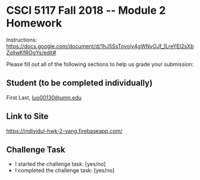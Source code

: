 # CSCI 5117 Fall 2018 -- Module 2 Homework

Instructions:
<https://docs.google.com/document/d/1hJ5SsToyoiy4gWNvOJf_1LreYEl2sXbZqllwKfROgYs/edit#>

Please fill out all of the following sections to help us grade your submission:

## Student (to be completed individually)

First Last, luo00130@umn.edu

## Link to Site

https://individul-hwk-2-yang.firebaseapp.com/

## Challenge Task

* I started the challenge task: [yes/no]
* I completed the challenge task: [yes/no]
